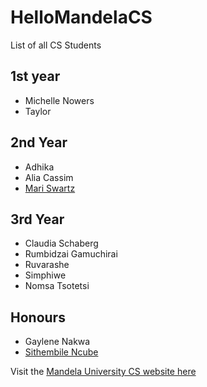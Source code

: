 # HelloMandelaCS

List of all CS Students

## 1st year
- Michelle Nowers
- Taylor

## 2nd Year
- Adhika
- Alia Cassim
- [Mari Swartz](https://github.com/mariswartz11)

## 3rd Year
- Claudia Schaberg
- Rumbidzai Gamuchirai
- Ruvarashe
- Simphiwe
- Nomsa Tsotetsi

## Honours
- Gaylene Nakwa
- [Sithembile Ncube](https://github.com/LadySith)

Visit the [Mandela University CS website here](http://cs.mandela.ac.za/)
